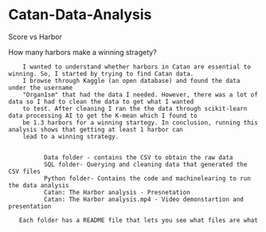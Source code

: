 # Catan-Data-Analysis
 Score vs Harbor

How many harbors make a winning stragety?

        I wanted to understand whether harbors in Catan are essential to winning. So, I started by trying to find Catan data. 
        I browse through Kaggle (an open database) and found the data under the username 
        "Organ1sm" that had the data I needed. However, there was a lot of data so I had to clean the data to get what I wanted 
        to test. After cleaning I ran the the data through scikit-learn data processing AI to get the K-mean which I found to 
        be 1.3 harbors for a winning startegy. In conclusion, running this analysis shows that getting at least 1 harbor can 
        lead to a winning strategy.  


              Data folder - contains the CSV to obtain the raw data
              SQL folder- Querying and cleaning data that generated the CSV files
              Python folder- Contains the code and machinelearing to run the data analysis
              Catan: The Harbor analysis - Presnetation
              Catan: The Harbor analysis.mp4 - Video demonstartion and presentation

       Each folder has a README file that lets you see what files are what
